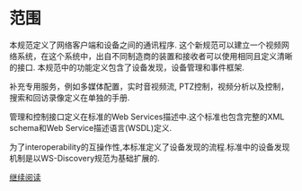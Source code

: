 # 范围

本规范定义了网络客户端和设备之间的通讯程序.
这个新规范可以建立一个视频网络系统，在这个系统中，出自不同制造商的装置和接收者可以使用相同且定义清晰的接口.
本规范中的功能定义包含了设备发现，设备管理和事件框架.

补充专用服务，例如多媒体配置，实时音视频流, PTZ控制，视频分析以及控制，搜索和回访录像定义在单独的手册.

管理和控制接口定义在标准的Web Services描述中.这个标准也包含完整的XML schema和Web Service描述语言(WSDL)定义.

为了interoperability的互操作性,本标准定义了设备发现的流程.标准中的设备发现机制是以WS-Discovery规范为基础扩展的.


[继续阅读](02.md)
